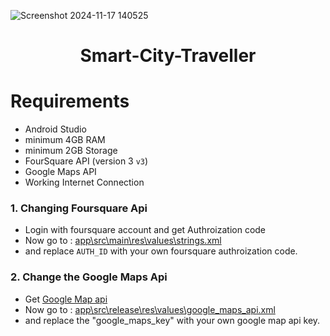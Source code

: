 
![Screenshot 2024-11-17 140525](https://github.com/user-attachments/assets/b93b8ae9-6cfe-4a2c-87fc-71b3bd00947b)


<h1 align="center"> Smart-City-Traveller </h1>
<p align="center">

# Requirements

- Android Studio
- minimum 4GB RAM
- minimum 2GB Storage
- FourSquare API (version 3 `v3`)
- Google Maps API
- Working Internet Connection

### 1. Changing Foursquare Api
- Login with foursquare account and get Authroization code
- Now go to : [app\src\main\res\values\strings.xml](app\src\main\res\values\strings.xml)
- and replace `AUTH_ID` with your own foursquare authroization code.

### 2. Change the Google Maps Api
- Get [Google Map api](https://developers.google.com/maps/documentation/android/signup)
- Now go to : [app\src\release\res\values\google_maps_api.xml](app\src\release\res\values\google_maps_api.xml)
- and replace the "google_maps_key" with your own google map api key.
